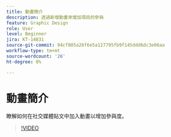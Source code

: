 ```yaml
---
title: 動畫簡介
description: 透過新增動畫來增加項目的參與
feature: Graphic Design
role: User
level: Beginner
jira: KT-14831
source-git-commit: 94cf805a26f6e5a127795fb9f145ddd6dc3e06aa
workflow-type: tm+mt
source-wordcount: '26'
ht-degree: 0%

---
```


# 動畫簡介

瞭解如何在社交媒體貼文中加入動畫以增加參與度。

>[!VIDEO](https://video.tv.adobe.com/v/3426975?quality=12&learn=on&hidetitle=true)
